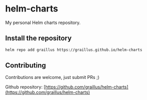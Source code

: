 helm-charts
===========

My personal Helm charts repository.

## Install the repository

```bash
helm repo add graillus https://graillus.github.io/helm-charts
```

## Contributing

Contributions are welcome, just submit PRs ;)

Github repository: [https://github.com/graillus/helm-charts](https://github.com/graillus/helm-charts)
